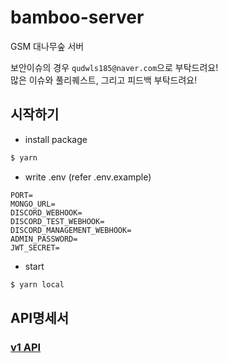 # bamboo-server

GSM 대나무숲 서버

보안이슈의 경우 `qudwls185@naver.com`으로 부탁드려요!  
많은 이슈와 풀리퀘스트, 그리고 피드백 부탁드려요!

## 시작하기

- install package

```sh
$ yarn
```

- write .env (refer .env.example)

```env
PORT=
MONGO_URL=
DISCORD_WEBHOOK=
DISCORD_TEST_WEBHOOK=
DISCORD_MANAGEMENT_WEBHOOK=
ADMIN_PASSWORD=
JWT_SECRET=
```

- start

```sh
$ yarn local
```

## API명세서
### [v1 API](https://kindhearted-trillium-8f3.notion.site/API-v1-9ee6f33406b14ec1a2a42949adf08fec)
